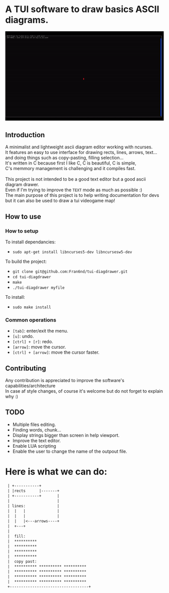 # A TUI software to draw basics ASCII diagrams.
![alt text](showcase.gif)

## Introduction

A minimalist and lightweight ascii diagram editor working with ncurses.<br>
It features an easy to use interface for drawing rects, lines, arrows, text...<br>
and doing things such as copy-pasting, filling selection...<br>
It's written in C because first I like C, C is beautiful, C is simple,<br>
C's memmory management is challenging and it compiles fast.<br>
<br>
This project is not intended to be a good text editor but a good ascii diagram drawer.<br>
Even if I'm trying to improve the `TEXT` mode as much as possible :)<br>
The main purpose of this project is to help writing documentation for devs<br>
but it can also be used to draw a tui videogame map!<br>

## How to use

### How to setup

To install dependancies:

* `sudo apt-get install libncurses5-dev libncursesw5-dev`

To build the project:

* `git clone git@github.com:Fran6nd/tui-diagdrawer.git`
* `cd tui-diagdrawer`
* `make`
* `./tui-diagdrawer myfile`

To install:

* `sudo make install`

### Common operations

* `[tab]`: enter/exit the menu.
* `[u]`: undo.
* `[ctrl] + [r]`: redo.
* `[arrow]`: move the cursor.
* `[ctrl] + [arrow]`: move the cursor faster.

## Contributing

Any contribution is appreciated to improve the software's capabilities/architecture<br>
In case af style changes, of course it's welcome but do not forget to explain why :)<br>

## TODO

* Multiple files editing.
* Finding words, chunk...
* Display strings bigger than screen in help viewport.
* Improve the text editor.
* Enable LUA scripting
* Enable the user to change the name of the outpout file.

# Here is what we can do:

```
 | +-----------+
 | |rects      |-------+
 | +-----------+       |
 |                     |
 | lines:              |
 |  |   |              |
 |  |   |              |
 |  |   |<---arrows----+
 |  +---+
 |
 |  fill:
 |  **********
 |  **********
 |  **********
 |  **********
 |  copy past:
 |  ********** ********** **********
 |  ********** ********** **********
 |  ********** ********** **********
 |  ********** ********** **********
 +-----------------------------------+
 ```
